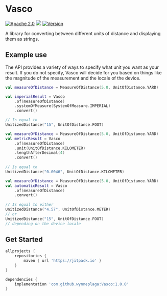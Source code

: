 # Vasco

[![Apache 2.0](https://img.shields.io/hexpm/l/plug.svg)](http://www.apache.org/licenses/LICENSE-2.0) [![](https://jitpack.io/v/wynneplaga/vasco.svg)](https://jitpack.io/#wynneplaga/vasco) [![Version](https://img.shields.io/badge/API-1%2B-blue.svg?style=flat)](https://android-arsenal.com/api?level=21)

A library for converting between different units of distance and displaying them as strings.

## Example use

The API provides a variety of ways to specify what unit you want as your result. If you do not specify, Vasco will decide for you based on things like the magnitude of the measurement and the locale of the device.

```kotlin
val measureOfDistance = MeasureOfDistance(5.0, UnitOfDistance.YARD)

val imperialResult = Vasco
    .of(measureOfDistance)
    .systemOfMeasure(SystemOfMeasure.IMPERIAL)
    .convert()

// Is equal to
UnitizedDistance("15", UnitOfDistance.FOOT)
```
```kotlin
val measureOfDistance = MeasureOfDistance(5.0, UnitOfDistance.YARD)
val metricResult = Vasco
    .of(measureOfDistance)
    .unit(UnitOfDistance.KILOMETER)
    .lengthAfterDecimal(4)
    .convert()
    
// Is equal to
UnitizedDistance("0.0046", UnitOfDistance.KILOMETER)
```
```kotlin
val measureOfDistance = MeasureOfDistance(5.0, UnitOfDistance.YARD)
val automaticResult = Vasco
    .of(measureOfDistance)
    .convert()
    
// Is equal to either
UnitizedDistance("4.57", UnitOfDistance.METER)
// or
UnitizedDistance("15", UnitOfDistance.FOOT)
// depending on the device locale
```

## Get Started

```gradle
allprojects {
    repositories {
        maven { url 'https://jitpack.io' }
    }
}
```
```gradle
dependencies {
    implementation 'com.github.wynneplaga:Vasco:1.0.0'
}
```
